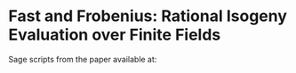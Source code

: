 # Fast and Frobenius: Rational Isogeny Evaluation over Finite Fields

Sage scripts from the paper available at:
